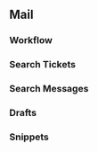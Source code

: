 
## Mail ##

### Workflow ###

### Search Tickets ###

### Search Messages ###

### Drafts ###

### Snippets ###

